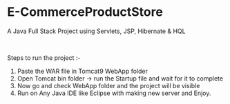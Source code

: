 # E-CommerceProductStore
A  Java Full Stack Project using Servlets, JSP, Hibernate & HQL

<br>

Steps to run the project :-
1. Paste the WAR file in Tomcat9 WebApp folder
2. Open Tomcat bin folder -> run the Startup file and wait for it to complete 
3. Now go and check WebApp folder and the project will be visible
4. Run on Any Java IDE like Eclipse with making new server and Enjoy.
